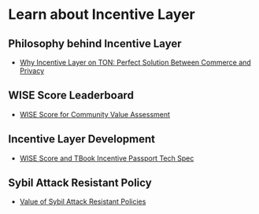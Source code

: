 # Learn about Incentive Layer

## Philosophy behind Incentive Layer

- [Why Incentive Layer on TON: Perfect Solution Between Commerce and Privacy](incentive-layer.md)

## WISE Score Leaderboard

- [WISE Score for Community Value Assessment](wise-score.md)

## Incentive Layer Development

- [WISE Score and TBook Incentive Passport Tech Spec](dev-roadmap.md)

## Sybil Attack Resistant Policy

- [Value of Sybil Attack Resistant Policies](sybil-attack.md)
